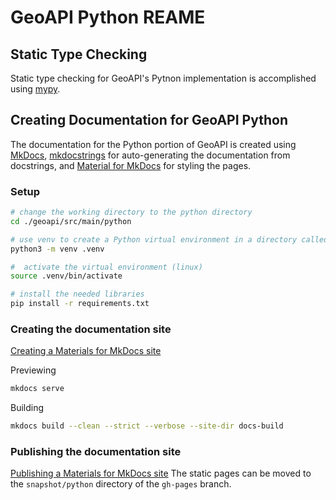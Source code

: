 # GeoAPI Python REAME

## Static Type Checking
Static type checking for GeoAPI's Pytnon implementation is accomplished using
[mypy](https://mypy.readthedocs.io/en/stable/index.html).


## Creating Documentation for GeoAPI Python
The documentation for the Python portion of GeoAPI is created using [MkDocs](https://www.mkdocs.org/),
[mkdocstrings](https://mkdocstrings.github.io/) for auto-generating the documentation from docstrings,
and [Material for MkDocs](https://squidfunk.github.io/mkdocs-material/) for styling the pages.

### Setup
```bash
# change the working directory to the python directory
cd ./geoapi/src/main/python

# use venv to create a Python virtual environment in a directory called `.venv`
python3 -m venv .venv

#  activate the virtual environment (linux)
source .venv/bin/activate

# install the needed libraries
pip install -r requirements.txt
```

### Creating the documentation site
[Creating a Materials for MkDocs site](https://squidfunk.github.io/mkdocs-material/creating-your-site/)

Previewing
```bash
mkdocs serve
```

Building
```bash
mkdocs build --clean --strict --verbose --site-dir docs-build
```

### Publishing the documentation site
[Publishing a Materials for MkDocs site](https://squidfunk.github.io/mkdocs-material/publishing-your-site/)
The static pages can be moved to the `snapshot/python` directory of the `gh-pages` branch.
